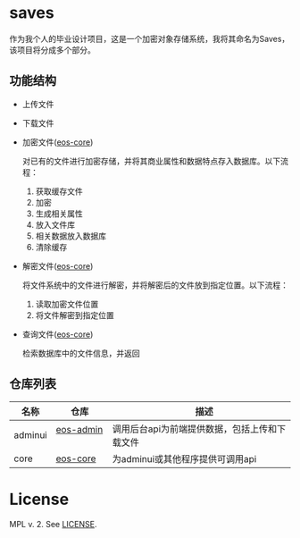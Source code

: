# saves
作为我个人的毕业设计项目，这是一个加密对象存储系统，我将其命名为Saves，该项目将分成多个部分。

## 功能结构
* 上传文件
* 下载文件
* 加密文件([eos-core][2])
  
  对已有的文件进行加密存储，并将其商业属性和数据特点存入数据库。以下流程：
    1. 获取缓存文件
    1. 加密
    2. 生成相关属性
    3. 放入文件库
    4. 相关数据放入数据库
    5. 清除缓存
    
    
* 解密文件([eos-core][2])

  将文件系统中的文件进行解密，并将解密后的文件放到指定位置。以下流程：
    1. 读取加密文件位置
    2. 将文件解密到指定位置
    
* 查询文件([eos-core][2])
  
  检索数据库中的文件信息，并返回
  
  
## 仓库列表
名称     |       仓库       |     描述
---------|-----------------|----------
adminui  |[eos-admin][1]   | 调用后台api为前端提供数据，包括上传和下载文件
core     |[eos-core][2]    | 为adminui或其他程序提供可调用api


# License
MPL v. 2. See [LICENSE](./LICENSE).


[1]:https://github.com/gavin-chan/eos-admin
[2]:https://github.com/gavin-chan/eos-core
